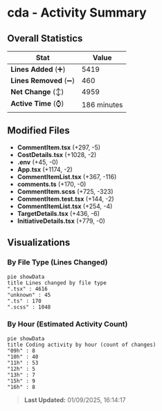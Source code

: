# cda - Activity Summary 

## Overall Statistics

| Stat                   | Value                                                             |
| ---------------------- | ----------------------------------------------------------------- |
| **Lines Added** (➕)   | 5419                                          |
| **Lines Removed** (➖) | 460                                        |
| **Net Change** (↕)    | 4959                |
| **Active Time** (⌚)   | 186 minutes |


## Modified Files
- **CommentItem.tsx** (+297, -5)
- **CostDetails.tsx** (+1028, -2)
- **.env** (+45, -0)
- **App.tsx** (+1174, -2)
- **CommentItemList.tsx** (+367, -116)
- **comments.ts** (+170, -0)
- **CommentItem.scss** (+725, -323)
- **CommentItem.test.tsx** (+144, -2)
- **CommentItemList.tsx** (+254, -4)
- **TargetDetails.tsx** (+436, -6)
- **InitiativeDetails.tsx** (+779, -0)

## Visualizations

### By File Type (Lines Changed)

```mermaid
pie showData
title Lines changed by file type
".tsx" : 4616
"unknown" : 45
".ts" : 170
".scss" : 1048
```

### By Hour (Estimated Activity Count)

```mermaid
pie showData
title Coding activity by hour (count of changes)
"09h" : 8
"10h" : 40
"11h" : 53
"12h" : 5
"13h" : 7
"15h" : 9
"16h" : 8
```


> **Last Updated:** 01/09/2025, 16:14:17